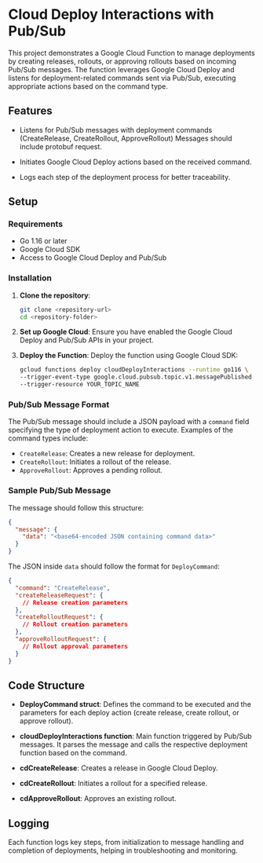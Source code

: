
# Cloud Deploy Interactions with Pub/Sub

This project demonstrates a Google Cloud Function to manage deployments by
creating releases, rollouts, or approving rollouts based on incoming Pub/Sub
messages. The function leverages Google Cloud Deploy and listens for
deployment-related commands sent via Pub/Sub, executing appropriate actions
based on the command type.

## Features

*   Listens for Pub/Sub messages with deployment commands (CreateRelease,
    CreateRollout, ApproveRollout) Messages should include protobuf request.

*   Initiates Google Cloud Deploy actions based on the received command.

*   Logs each step of the deployment process for better traceability.

## Setup

### Requirements

*   Go 1.16 or later
*   Google Cloud SDK
*   Access to Google Cloud Deploy and Pub/Sub

### Installation

1.  **Clone the repository**:

    ```bash
    git clone <repository-url>
    cd <repository-folder>
    ```

2.  **Set up Google Cloud**:
    Ensure you have enabled the Google Cloud Deploy and Pub/Sub APIs in your project.

3.  **Deploy the Function**:
    Deploy the function using Google Cloud SDK:

    ```bash
    gcloud functions deploy cloudDeployInteractions --runtime go116 \
    --trigger-event-type google.cloud.pubsub.topic.v1.messagePublished \
    --trigger-resource YOUR_TOPIC_NAME
    ```

### Pub/Sub Message Format

The Pub/Sub message should include a JSON payload with a `command` field
specifying the type of deployment action to execute. Examples of the command
types include:

*   `CreateRelease`: Creates a new release for deployment.
*   `CreateRollout`: Initiates a rollout of the release.
*   `ApproveRollout`: Approves a pending rollout.

### Sample Pub/Sub Message

The message should follow this structure:

```json
{
  "message": {
    "data": "<base64-encoded JSON containing command data>"
  }
}
```

The JSON inside `data` should follow the format for `DeployCommand`:

```json
{
  "command": "CreateRelease",
  "createReleaseRequest": {
    // Release creation parameters
  },
  "createRolloutRequest": {
    // Rollout creation parameters
  },
  "approveRolloutRequest": {
    // Rollout approval parameters
  }
}
```

## Code Structure

*   **DeployCommand struct**: Defines the command to be executed and the
    parameters for each deploy action (create release, create rollout, or
    approve rollout).

*   **cloudDeployInteractions function**: Main function triggered by Pub/Sub
    messages. It parses the message and calls the respective deployment function
    based on the command.

*   **cdCreateRelease**: Creates a release in Google Cloud Deploy.
*   **cdCreateRollout**: Initiates a rollout for a specified release.
*   **cdApproveRollout**: Approves an existing rollout.

## Logging

Each function logs key steps, from initialization to message handling and
completion of deployments, helping in troubleshooting and monitoring.
